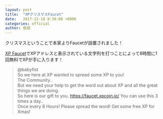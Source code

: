 ```yaml
---
layout: post
title:  "XPクリスマスFaucet"
date:   2017-12-18 8:30:00 +0900
categories: official
author: 依田
---
```

クリスマスということで本家よりFaucetが設置されました！  

[XP Faucet](https://faucet.xpcoin.io/)でXPアドレスと表示されている文字列を打つことによって8時間に1回無料でXPが手に入ります！  


>@babyfist  
>So we here at XP wanted to spread some XP to you!  
>The Community..  
>But we need your help to get the word out about XP and all the great things we are doing.  
>So here is our gift to you. https://faucet.xpcoin.io/ You can use this 3 times a day..  
>Once every 8 Hours! Please spread the word! Get some free XP for Xmas!  

